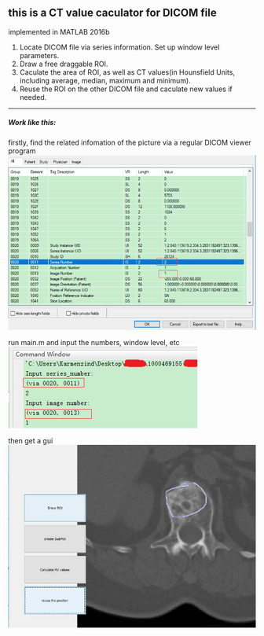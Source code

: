 ## this is a CT value caculator for DICOM file

implemented in MATLAB 2016b

1. Locate DICOM file via series information. Set up window level parameters.
2. Draw a free draggable ROI.
3. Caculate the area of ROI, as well as CT values(in Hounsfield Units, including average, median, maximum and minimum).
4. Reuse the ROI on the other DICOM file and caculate new values if needed.

*****

##### Work like this:

firstly, find the related infomation of the picture via a regular DICOM viewer program
![Alt text](./pic/eg1.png "First")


run main.m and input the numbers, window level, etc
![Alt text](./pic/eg2.png)


then get a gui
![Alt text](./pic/eg3.jpg)
